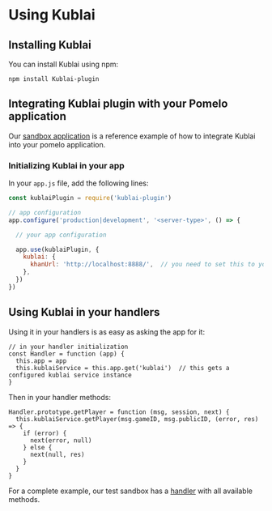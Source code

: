Using Kublai
============

## Installing Kublai

You can install Kublai using npm:

```
npm install Kublai-plugin
```

## Integrating Kublai plugin with your Pomelo application

Our [sandbox application](https://github.com/topfreegames/kublai/tree/master/tests/sandbox) is a reference example of how to integrate Kublai into your pomelo application.

### Initializing Kublai in your app

In your `app.js` file, add the following lines:

```js
const kublaiPlugin = require('kublai-plugin')

// app configuration
app.configure('production|development', '<server-type>', () => {

  // your app configuration

  app.use(kublaiPlugin, {
    kublai: {
      khanUrl: 'http://localhost:8888/',  // you need to set this to your khan API url
    },
  })
})
```

## Using Kublai in your handlers

Using it in your handlers is as easy as asking the app for it:

    // in your handler initialization
    const Handler = function (app) {
      this.app = app
      this.kublaiService = this.app.get('kublai')  // this gets a configured kublai service instance
    }

Then in your handler methods:

    Handler.prototype.getPlayer = function (msg, session, next) {
      this.kublaiService.getPlayer(msg.gameID, msg.publicID, (error, res) => {
        if (error) {
          next(error, null)
        } else {
          next(null, res)
        }
      }
    }

For a complete example, our test sandbox has a [handler](https://github.com/topfreegames/kublai/tree/master/tests/sandbox/app/servers/metagame/handler/sampleHandler.js) with all available methods.
